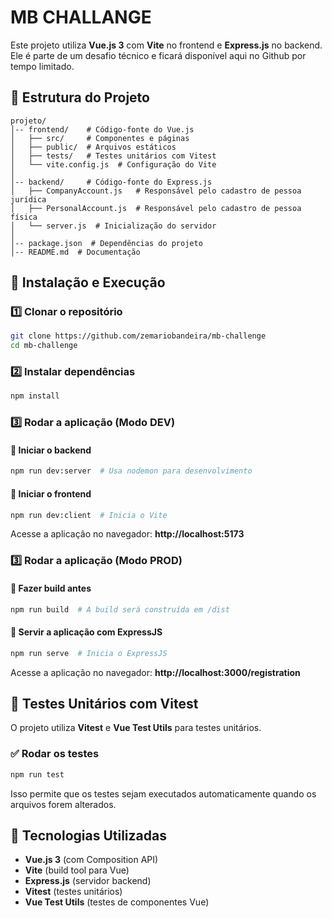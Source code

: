 # MB CHALLANGE

Este projeto utiliza **Vue.js 3** com **Vite** no frontend e **Express.js** no backend. Ele é parte de um desafio técnico e ficará disponível aqui no Github por tempo limitado.

## 📂 Estrutura do Projeto

```
projeto/
│-- frontend/    # Código-fonte do Vue.js
│   ├── src/     # Componentes e páginas
│   ├── public/  # Arquivos estáticos
│   ├── tests/   # Testes unitários com Vitest
│   └── vite.config.js  # Configuração do Vite
│
│-- backend/     # Código-fonte do Express.js
│   ├── CompanyAccount.js   # Responsável pelo cadastro de pessoa jurídica
│   ├── PersonalAccount.js  # Responsável pelo cadastro de pessoa física
│   └── server.js  # Inicialização do servidor
│
│-- package.json  # Dependências do projeto
│-- README.md  # Documentação
```

## 🚀 Instalação e Execução

### 1️⃣ Clonar o repositório
```sh
git clone https://github.com/zemariobandeira/mb-challenge
cd mb-challenge
```

### 2️⃣ Instalar dependências
```sh
npm install
```

### 3️⃣ Rodar a aplicação (Modo DEV)
#### 📌 Iniciar o backend
```sh
npm run dev:server  # Usa nodemon para desenvolvimento
```

#### 📌 Iniciar o frontend
```sh
npm run dev:client  # Inicia o Vite
```

Acesse a aplicação no navegador: **http://localhost:5173**

### 3️⃣ Rodar a aplicação (Modo PROD)
#### 📌 Fazer build antes
```sh
npm run build  # A build será construída em /dist
```

#### 📌 Servir a aplicação com ExpressJS
```sh
npm run serve  # Inicia o ExpressJS
```

Acesse a aplicação no navegador: **http://localhost:3000/registration**

## 🧪 Testes Unitários com Vitest

O projeto utiliza **Vitest** e **Vue Test Utils** para testes unitários.

### ✅ Rodar os testes
```sh
npm run test
```

Isso permite que os testes sejam executados automaticamente quando os arquivos forem alterados.

## 🎯 Tecnologias Utilizadas
- **Vue.js 3** (com Composition API)
- **Vite** (build tool para Vue)
- **Express.js** (servidor backend)
- **Vitest** (testes unitários)
- **Vue Test Utils** (testes de componentes Vue)
